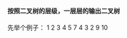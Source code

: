 #### 按照二叉树的层级，一层层的输出二叉树
先举个例子：
              1
        2           3
    4       5           7
  4   3   2           9   10
